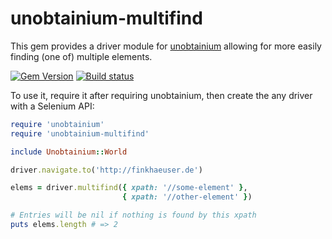 # unobtainium-multifind

This gem provides a driver module for [unobtainium](https://github.com/jfinkhaeuser/unobtainium)
allowing for more easily finding (one of) multiple elements.

[![Gem Version](https://badge.fury.io/rb/unobtainium-multifind.svg)](https://badge.fury.io/rb/unobtainium-multifind)
[![Build status](https://travis-ci.org/jfinkhaeuser/unobtainium-multifind.svg?branch=master)](https://travis-ci.org/jfinkhaeuser/unobtainium-multifind)

To use it, require it after requiring unobtainium, then create the any driver
with a Selenium API:

```ruby
require 'unobtainium'
require 'unobtainium-multifind'

include Unobtainium::World

driver.navigate.to('http://finkhaeuser.de')

elems = driver.multifind({ xpath: '//some-element' },
                         { xpath: '//other-element' })

# Entries will be nil if nothing is found by this xpath
puts elems.length # => 2
```
